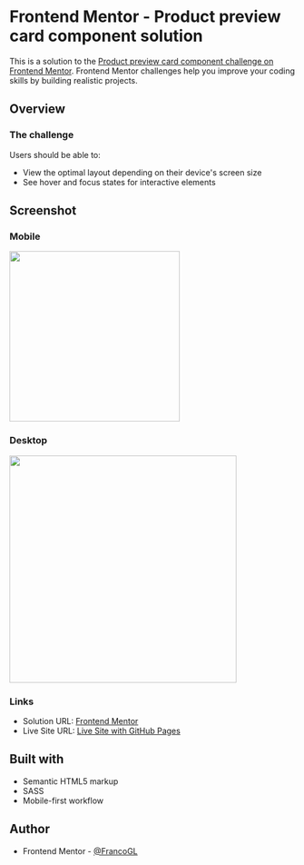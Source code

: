 # Frontend Mentor - Product preview card component solution

This is a solution to the [Product preview card component challenge on Frontend Mentor](https://www.frontendmentor.io/challenges/product-preview-card-component-GO7UmttRfa). Frontend Mentor challenges help you improve your coding skills by building realistic projects. 

## Overview

### The challenge

Users should be able to:

- View the optimal layout depending on their device's screen size
- See hover and focus states for interactive elements

## Screenshot
### Mobile

<img src="https://user-images.githubusercontent.com/66887467/209375982-2a95f29b-f0ac-4165-bfdf-b56a4764890f.png" width="300px">

### Desktop

<img src="https://user-images.githubusercontent.com/66887467/209403325-a9193e6f-3775-47a3-8525-d6d77dd81a57.png" width="400px">


### Links

- Solution URL: [Frontend Mentor](https://www.frontendmentor.io/solutions/product-preview-card-component-Dz8bXeVWDK)
- Live Site URL: [Live Site with GitHub Pages](https://francogl.github.io/FEMC-Product-preview-card-component/)

## Built with

- Semantic HTML5 markup
- SASS
- Mobile-first workflow

## Author

- Frontend Mentor - [@FrancoGL](https://www.frontendmentor.io/profile/FrancoGL)
